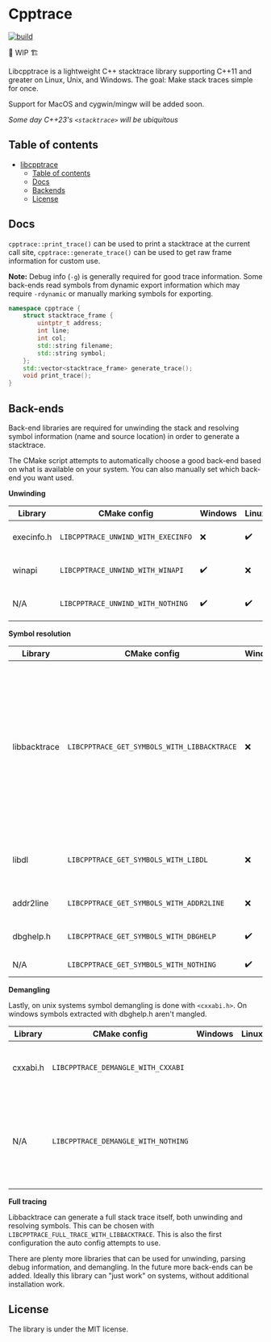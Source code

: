 # Cpptrace

[![build](https://github.com/jeremy-rifkin/cpptrace/actions/workflows/build.yml/badge.svg?branch=master)](https://github.com/jeremy-rifkin/cpptrace/actions/workflows/build.yml)

🚧 WIP 🏗️

Libcpptrace is a lightweight C++ stacktrace library supporting C++11 and greater on Linux, Unix, and Windows. The goal:
Make stack traces simple for once.

Support for MacOS and cygwin/mingw will be added soon.

*Some day C++23's `<stacktrace>` will be ubiquitous*

## Table of contents

- [libcpptrace](#libcpptrace)
  - [Table of contents](#table-of-contents)
  - [Docs](#docs)
  - [Backends](#backends)
  - [License](#license)

## Docs

`cpptrace::print_trace()` can be used to print a stacktrace at the current call site, `cpptrace::generate_trace()` can
be used to get raw frame information for custom use.

**Note:** Debug info (`-g`) is generally required for good trace information. Some back-ends read symbols from dynamic
export information which may require `-rdynamic` or manually marking symbols for exporting.

```cpp
namespace cpptrace {
    struct stacktrace_frame {
        uintptr_t address;
        int line;
        int col;
        std::string filename;
        std::string symbol;
    };
    std::vector<stacktrace_frame> generate_trace();
    void print_trace();
}
```

## Back-ends

Back-end libraries are required for unwinding the stack and resolving symbol information (name and source location) in
order to generate a stacktrace.

The CMake script attempts to automatically choose a good back-end based on what is available on your system. You can
also manually set which back-end you want used.

**Unwinding**

| Library | CMake config | Windows | Linux | Info |
|---------|--------------|---------|-------|------|
| execinfo.h | `LIBCPPTRACE_UNWIND_WITH_EXECINFO` | ❌ | ✔️ | Frames are captured with `execinfo.h`'s `backtrace`, part of libc. |
| winapi | `LIBCPPTRACE_UNWIND_WITH_WINAPI` | ✔️ | ❌ | Frames are captured with `CaptureStackBackTrace`. |
| N/A | `LIBCPPTRACE_UNWIND_WITH_NOTHING` | ✔️ | ✔️ | Unwinding is not done, stack traces will be empty. |

**Symbol resolution**

| Library | CMake config | Windows | Linux | Info |
|---------|--------------|---------|-------|------|
| libbacktrace | `LIBCPPTRACE_GET_SYMBOLS_WITH_LIBBACKTRACE` | ❌ | ✔️ | Libbacktrace is already installed on most systems, or available through the compiler directly. If it is installed but backtrace.h is not already in the include path (this can happen when using clang when backtrace lives in gcc's include folder), `LIBCPP_BACKTRACE_PATH` can be used to specify where the library should be looked for. |
| libdl | `LIBCPPTRACE_GET_SYMBOLS_WITH_LIBDL` | ❌ | ✔️ | Libdl uses dynamic export information. Compiling with `-rdynamic` is often needed. |
| addr2line | `LIBCPPTRACE_GET_SYMBOLS_WITH_ADDR2LINE` | ❌ | ✔️ | Symbols are resolved by invoking `addr2line` via `fork()`. |
| dbghelp.h | `LIBCPPTRACE_GET_SYMBOLS_WITH_DBGHELP` | ✔️ | ❌ | Dbghelp.h allows access to symbols via debug info. |
| N/A | `LIBCPPTRACE_GET_SYMBOLS_WITH_NOTHING` | ✔️ | ✔️ | No attempt is made to resolve symbols. |

**Demangling**

Lastly, on unix systems symbol demangling is done with `<cxxabi.h>`. On windows symbols extracted with dbghelp.h aren't
mangled.

| Library | CMake config | Windows | Linux | Info |
|---------|--------------|---------|-------|------|
| cxxabi.h  | `LIBCPPTRACE_DEMANGLE_WITH_CXXABI` | | | Should be available everywhere other than [msvc](https://godbolt.org/z/93ca9rcdz). |
| N/A  | `LIBCPPTRACE_DEMANGLE_WITH_NOTHING` | | | Don't attempt to do anything beyond what the symbol resolution back-end does. |

**Full tracing**

Libbacktrace can generate a full stack trace itself, both unwinding and resolving symbols. This can be chosen with
`LIBCPPTRACE_FULL_TRACE_WITH_LIBBACKTRACE`. This is also the first configuration the auto config attempts to use.

There are plenty more libraries that can be used for unwinding, parsing debug information, and demangling. In the future
more back-ends can be added. Ideally this library can "just work" on systems, without additional installation work.

## License

The library is under the MIT license.
